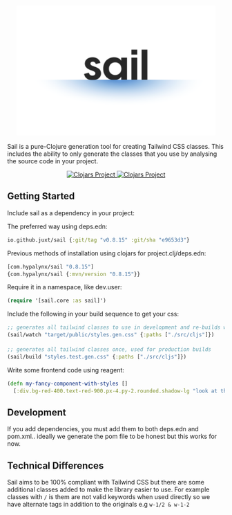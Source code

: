 <p align="center">
  <img width="460" height="300" src="./sail-logo.png">
</p>

Sail is a pure-Clojure generation tool for creating Tailwind CSS classes. This
includes the ability to only generate the classes that you use by analysing
the source code in your project.

<p align="center">
  <a href="https://clojars.org/com.hypalynx/sail">
    <img alt="Clojars Project" src="https://img.shields.io/clojars/v/com.hypalynx/sail.svg" />
  </a>
  <a href="https://cljdoc.org/d/com.hypalynx/sail/CURRENT">
    <img alt="Clojars Project" src="https://cljdoc.org/badge/com.hypalynx/sail" />
  </a>
</p>

## Getting Started

Include sail as a dependency in your project: 

The preferred way using deps.edn:
```clojure
io.github.juxt/sail {:git/tag "v0.8.15" :git/sha "e9653d3"}
```

Previous methods of installation using clojars for project.clj/deps.edn:
```clojure
[com.hypalynx/sail "0.8.15"]
{com.hypalynx/sail {:mvn/version "0.8.15"}}
```

Require it in a namespace, like dev.user:
```clojure
(require '[sail.core :as sail]')
```

Include the following in your build sequence to get your css:
```clojure
;; generates all tailwind classes to use in development and re-builds when changes occur
(sail/watch "target/public/styles.gen.css" {:paths ["./src/cljs"]})

;; generates all tailwind classes once, used for production builds
(sail/build "styles.test.gen.css" {:paths ["./src/cljs"]})
```

Write some frontend code using reagent:
```clojure
(defn my-fancy-component-with-styles []
  [:div.bg-red-400.text-red-900.px-4.py-2.rounded.shadow-lg "look at this big red button!"])

```

## Development

If you add dependencies, you must add them to both deps.edn and pom.xml.. ideally we generate the pom file to be
honest but this works for now.

## Technical Differences

Sail aims to be 100% compliant with Tailwind CSS but there are some additional
classes added to make the library easier to use. For example classes with `/`
is them are not valid keywords when used directly so we have alternate tags in
addition to the originals e.g `w-1/2 & w-1-2`
